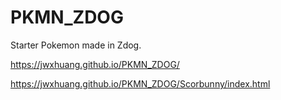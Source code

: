 # PKMN_ZDOG
Starter Pokemon made in Zdog.

https://jwxhuang.github.io/PKMN_ZDOG/

https://jwxhuang.github.io/PKMN_ZDOG/Scorbunny/index.html

